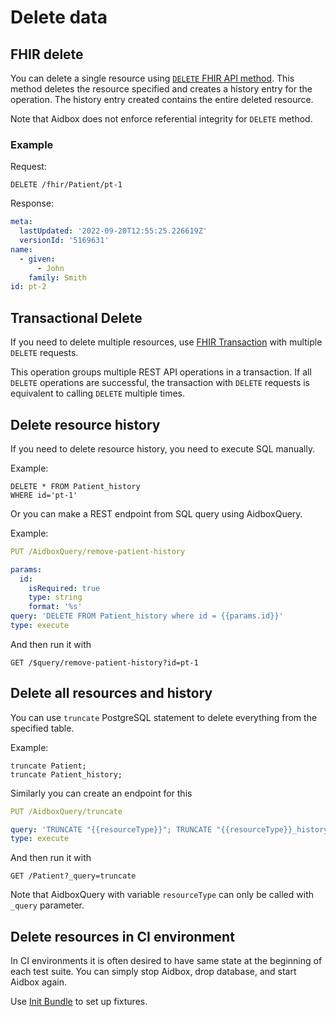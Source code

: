 # Delete data

## FHIR delete

You can delete a single resource using [`DELETE` FHIR API method](../../api/rest-api/crud/delete.md). This method deletes the resource specified and creates a history entry for the operation. The history entry created contains the entire deleted resource.

Note that Aidbox does not enforce referential integrity for `DELETE` method.

### Example

Request:

```
DELETE /fhir/Patient/pt-1
```

Response:

```yaml
meta:
  lastUpdated: '2022-09-20T12:55:25.226619Z'
  versionId: '5169631'
name:
  - given:
      - John
    family: Smith
id: pt-2
```

## Transactional Delete

If you need to delete multiple resources, use [FHIR Transaction](../../api/batch-transaction.md) with multiple `DELETE` requests.

This operation groups multiple REST API operations in a transaction. If all `DELETE` operations are successful, the transaction with `DELETE` requests is equivalent to calling `DELETE` multiple times.

## Delete resource history

If you need to delete resource history, you need to execute SQL manually.

Example:

```
DELETE * FROM Patient_history
WHERE id='pt-1'
```

Or you can make a REST endpoint from SQL query using AidboxQuery.

Example:

```yaml
PUT /AidboxQuery/remove-patient-history

params:
  id:
    isRequired: true
    type: string
    format: '%s'
query: 'DELETE FROM Patient_history where id = {{params.id}}'
type: execute
```

And then run it with

```
GET /$query/remove-patient-history?id=pt-1
```

## Delete all resources and history

You can use `truncate` PostgreSQL statement to delete everything from the specified table.

Example:

```
truncate Patient;
truncate Patient_history;
```

Similarly you can create an endpoint for this

```yaml
PUT /AidboxQuery/truncate

query: 'TRUNCATE "{{resourceType}}"; TRUNCATE "{{resourceType}}_history"'
type: execute
```

And then run it with

```
GET /Patient?_query=truncate
```

Note that AidboxQuery with variable `resourceType` can only be called with `_query` parameter.

## Delete resources in CI environment

In CI environments it is often desired to have same state at the beginning of each test suite. You can simply stop Aidbox, drop database, and start Aidbox again.

Use [Init Bundle](../../configuration/init-bundle.md) to set up fixtures.&#x20;
